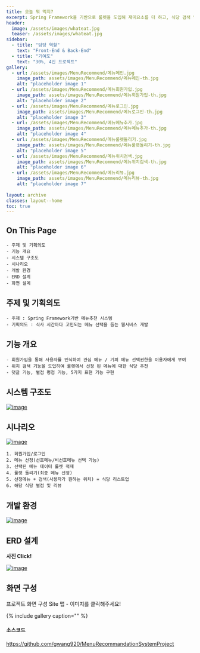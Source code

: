 ```yaml
---
title: 오늘 뭐 먹지?
excerpt: Spring Framework을 기반으로 룰렛을 도입해 재미요소를 더 하고, 식당 검색 및 평점/리뷰 기능을 도입해 식당을 추천해주는 웹 서비스
header:
  image: /assets/images/whateat.jpg
  teaser: /assets/images/whateat.jpg
sidebar:
  - title: "담당 역할"
    text: "Front-End & Back-End"
  - title: "기여도"
    text: "30%, 4인 프로젝트"
gallery:
  - url: /assets/images/MenuRecommend/메뉴메인.jpg
    image_path: assets/images/MenuRecommend/메뉴메인-th.jpg
    alt: "placeholder image 1"
  - url: /assets/images/MenuRecommend/메뉴회원가입.jpg
    image_path: assets/images/MenuRecommend/메뉴회원가입-th.jpg
    alt: "placeholder image 2"
  - url: /assets/images/MenuRecommend/메뉴로그인.jpg
    image_path: assets/images/MenuRecommend/메뉴로그인-th.jpg
    alt: "placeholder image 3"
  - url: /assets/images/MenuRecommend/메뉴메뉴추가.jpg
    image_path: assets/images/MenuRecommend/메뉴메뉴추가-th.jpg
    alt: "placeholder image 4"
  - url: /assets/images/MenuRecommend/메뉴룰렛돌리기.jpg
    image_path: assets/images/MenuRecommend/메뉴룰렛돌리기-th.jpg
    alt: "placeholder image 5"
  - url: /assets/images/MenuRecommend/메뉴위치검색.jpg
    image_path: assets/images/MenuRecommend/메뉴위치검색-th.jpg
    alt: "placeholder image 6"
  - url: /assets/images/MenuRecommend/메뉴리뷰.jpg
    image_path: assets/images/MenuRecommend/메뉴리뷰-th.jpg
    alt: "placeholder image 7"
  
layout: archive
classes: layout--home
toc: true
---
```




## On This Page

```
- 주제 및 기획의도
- 기능 개요
- 시스템 구조도
- 시나리오
- 개발 환경
- ERD 설계
- 화면 설계
```





## 주제 및 기획의도

```
- 주제 : Spring Framework기반 메뉴추천 시스템
- 기획의도 : 식사 시간마다 고민되는 메뉴 선택을 돕는 웹서비스 개발
```





## 기능 개요

```
- 회원가입을 통해 사용자를 인식하여 관심 메뉴 / 기피 메뉴 선택권한을 이용자에게 부여
- 위치 검색 기능을 도입하여 룰렛에서 선정 된 메뉴에 대한 식당 추천
- 댓글 기능, 별점 평점 기능, 5가지 표현 기능 구현
```





## 시스템 구조도

[![image](https://user-images.githubusercontent.com/49560745/101629531-d9ca8180-3a64-11eb-9787-5cfe40075abd.png)](https://user-images.githubusercontent.com/49560745/101629531-d9ca8180-3a64-11eb-9787-5cfe40075abd.png)

## 시나리오

[![image](https://user-images.githubusercontent.com/49560745/103353804-2695fb00-4aed-11eb-96d0-2a4d57851d67.png)](https://user-images.githubusercontent.com/49560745/103353804-2695fb00-4aed-11eb-96d0-2a4d57851d67.png)

```
1. 회원가입/로그인
2. 메뉴 선정(선호메뉴/비선호메뉴 선택 가능)
3. 선택된 메뉴 데이터 룰렛 적재
4. 룰렛 돌리기(최종 메뉴 선정)
5. 선정메뉴 + 검색(사용자가 원하는 위치) = 식당 리스트업
6. 해당 식당 별점 및 리뷰
```





## 개발 환경

[![image](https://user-images.githubusercontent.com/49560745/101629583-efd84200-3a64-11eb-9793-8a3312ee1664.png)](https://user-images.githubusercontent.com/49560745/101629583-efd84200-3a64-11eb-9793-8a3312ee1664.png)



## ERD 설계

**사진 Click!**

[![image](https://user-images.githubusercontent.com/49560745/101631109-2dd66580-3a67-11eb-8ee2-5a6c955b6d58.png)](https://user-images.githubusercontent.com/49560745/101631109-2dd66580-3a67-11eb-8ee2-5a6c955b6d58.png)

## 화면 구성

프로젝트 화면 구성 Site 맵 - 이미지를 클릭해주세요!

{% include gallery caption="" %}

#### 소스코드

https://github.com/gwang920/MenuRecommandationSystemProject